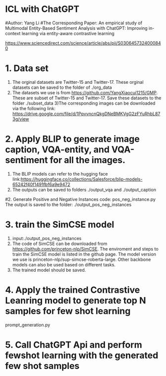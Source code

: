 # ICL with ChatGPT
#Author: Yang Li
#The Corresponding Paper: An empirical study of Multimodal Entity-Based Sentiment Analysis with ChatGPT: Improving in-context learning via entity-aware contrastive learning

https://www.sciencedirect.com/science/article/abs/pii/S0306457324000840

# 1. Data set
1) The orginal datasets are Twitter-15 and Twitter-17. These orginal datasets can be saved to the folder of ./org_data
2) The datasets we use is from https://github.com/YangXiaocui1215/GMP. These are subset of Twitter-15 and Twitter-17. 
Save these datasets to the folder ./subset_data
3)The corresponding images can be downloaded via the following link:
https://drive.google.com/file/d/1PpvvncnQkgDNeBMKVgG2zFYuRhbL873g/view


# 2. Apply BLIP to generate image caption, VQA-entity, and VQA-sentiment for all the images.
1) The BLIP models can refer to the hugging face link:https://huggingface.co/collections/Salesforce/blip-models-65242f40f1491fbf6a9e9472 
2) The outputs can be saved to folders ./output_vqa and ./output_caption

#2. Generate Positive and Negative Instances
code: pos_neg_instance.py
The output is saved to the folder: ./output_pos_neg_instances

# 3. train the SimCSE model
1) input:./output_pos_neg_instances
2) The code of SimCSE can be downloaded from https://github.com/princeton-nlp/SimCSE.
The enviroment and steps to train the SimCSE model is listed in the github page.
The model version we use is princeton-nlp/sup-simcse-roberta-large. Other backbone models can also be used based on different tasks.
3) The trained model should be saved.


# 4. Apply the trained Contrastive Leanring model to generate top N samples for few shot learning
prompt_generation.py

# 5. Call ChatGPT Api and perform fewshot learning with the generated few shot samples

